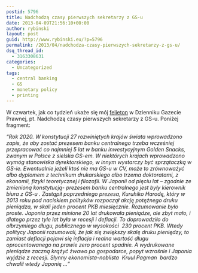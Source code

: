 ```yaml
---
postid: 5796
title: Nadchodzą czasy pierwszych sekretarzy z GS-u
date: 2013-04-09T21:56:10+00:00
author: rybinski
layout: post
guid: http://www.rybinski.eu/?p=5796
permalink: /2013/04/nadchodza-czasy-pierwszych-sekretarzy-z-gs-u/
dsq_thread_id:
  - 3163308631
categories:
  - Uncategorized
tags:
  - central banking
  - GS
  - monetary policy
  - printing
---
```

W czwartek, jak co tydzień ukaże się mój [felieton](http://forsal.pl/artykuly/696480,rybinski_czasy_sekretarzy_z_gs_u.html) w Dzienniku Gazecie Prawnej, pt. Nadchodzą czasy pierwszych sekretarzy z GS-u. Poniżej fragment:

_“Rok 2020. W konstytucji 27 rozwiniętych krajów świata wprowadzono zapis, że aby zostać prezesem banku centralnego trzeba wcześniej przepracować co najmniej 5 lat w banku inwestycyjnym Golden Snacks, zwanym w Polsce z sielska GS-em. W niektórych krajach wprowadzono wymóg stanowiska dyrektorskiego, w innym wystarczy być sprzątaczką w GS-ie. Ewentualnie jeżeli ktoś nie ma GS-u w CV, może to zrównoważyć albo dyplomem z technikum drukarskiego albo trzema doktoratami, z ekonomii, fizyki teoretycznej i filozofii. W Japonii od pięciu lat – zgodnie ze zmienioną konstytucją- prezesem banku centralnego jest były kierownik biura z GS-u . Zastąpił poprzedniego prezesa, Kuruhiko Harodę, który w 2013 roku pod naciskiem polityków rozpoczął akcję potężnego druku pieniądza, w skali jeden procent PKB miesięcznie. Rozumowanie było proste. Japonia przez minione 20 lat drukowała pieniądze, ale zbyt mało, i dlatego przez tyle lat była w recesji i deflacji. To doprowadziło do olbrzymiego długu, publicznego w wysokości  230 procent PKB. Wtedy politycy Japonii rozumowali, że jak się zwiększy skalę druku pieniędzy, to zamiast deflacji pojawi się inflacja i realna wartość długu oprocentowanego na prawie zero procent spadnie. A wydrukowane pieniądze zaczną krążyć żwawo po gospodarce, popyt wzrośnie i Japonia wyjdzie z recesji. Słynny ekonomista-noblista  Kruul Pagman  bardzo chwalił wtedy Japonię …”_
